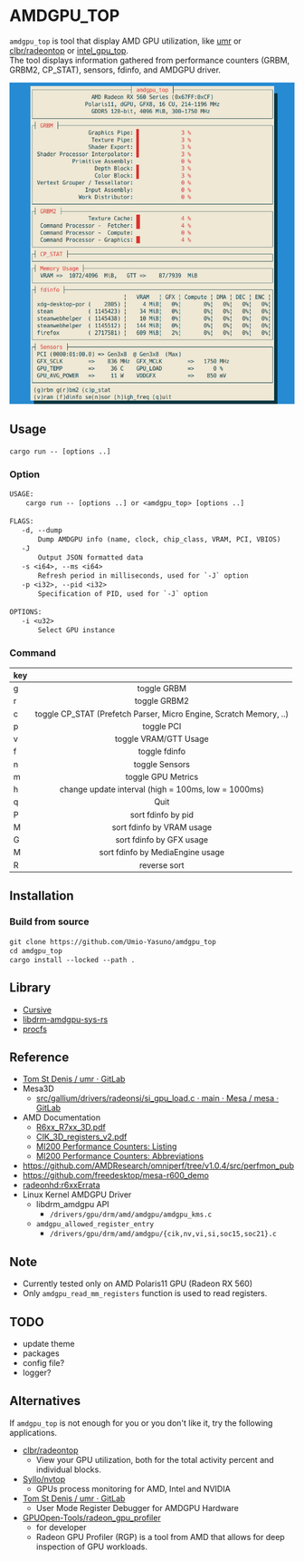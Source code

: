 # AMDGPU\_TOP
`amdgpu_top` is tool that display AMD GPU utilization, like [umr](https://gitlab.freedesktop.org/tomstdenis/umr/) or [clbr/radeontop](https://github.com/clbr/radeontop) or [intel_gpu_top](https://gitlab.freedesktop.org/drm/igt-gpu-tools/-/blob/master/man/intel_gpu_top.rst).  
The tool displays information gathered from performance counters (GRBM, GRBM2, CP_STAT), sensors, fdinfo, and AMDGPU driver.  

![amdgpu_top screenshot](/docs/ss0.png)

## Usage
```
cargo run -- [options ..]
```

### Option
```
USAGE:
    cargo run -- [options ..] or <amdgpu_top> [options ..]

FLAGS:
   -d, --dump
       Dump AMDGPU info (name, clock, chip_class, VRAM, PCI, VBIOS)
   -J
       Output JSON formatted data
   -s <i64>, --ms <i64>
       Refresh period in milliseconds, used for `-J` option
   -p <i32>, --pid <i32>
       Specification of PID, used for `-J` option

OPTIONS:
   -i <u32>
       Select GPU instance
```

### Command
| key |                                     |
| :-- | :---------------------------------: |
| g   | toggle GRBM                         |
| r   | toggle GRBM2                        |
| c   | toggle CP_STAT (Prefetch Parser, Micro Engine, Scratch Memory, ..) |
| p   | toggle PCI                          |
| v   | toggle VRAM/GTT Usage               |
| f   | toggle fdinfo                       |
| n   | toggle Sensors                      |
| m   | toggle GPU Metrics                  |
| h   | change update interval (high = 100ms, low = 1000ms) |
| q   | Quit                                |
| P   | sort fdinfo by pid                  |
| M   | sort fdinfo by VRAM usage           |
| G   | sort fdinfo by GFX usage            |
| M   | sort fdinfo by MediaEngine usage    |
| R   | reverse sort                        |

## Installation
### Build from source
```
git clone https://github.com/Umio-Yasuno/amdgpu_top
cd amdgpu_top
cargo install --locked --path .
```

## Library
 * [Cursive](https://github.com/gyscos/cursive)
 * [libdrm-amdgpu-sys-rs](https://github.com/Umio-Yasuno/libdrm-amdgpu-sys-rs)
 * [procfs](https://github.com/eminence/procfs)

## Reference
 * [Tom St Denis / umr · GitLab](https://gitlab.freedesktop.org/tomstdenis/umr/)
 * Mesa3D
    * [src/gallium/drivers/radeonsi/si_gpu_load.c · main · Mesa / mesa · GitLab](https://gitlab.freedesktop.org/mesa/mesa/-/blob/main/src/gallium/drivers/radeonsi/si_gpu_load.c)
 * AMD Documentation
    * [R6xx_R7xx_3D.pdf](https://developer.amd.com/wordpress/media/2013/10/R6xx_R7xx_3D.pdf)
    * [CIK_3D_registers_v2.pdf](http://developer.amd.com/wordpress/media/2013/10/CIK_3D_registers_v2.pdf)
    * [MI200 Performance Counters: Listing](https://docs.amd.com/bundle/AMD-Instinct-MI200-Performance-Counters-v5.3/page/MI200_Performance_Counters_Listing.html)
    * [MI200 Performance Counters: Abbreviations](https://docs.amd.com/bundle/AMD-Instinct-MI200-Performance-Counters-v5.3/page/MI200_Performance_Counters_Abbreviations.html)
 * <https://github.com/AMDResearch/omniperf/tree/v1.0.4/src/perfmon_pub>
 * <https://github.com/freedesktop/mesa-r600_demo>
 * [radeonhd:r6xxErrata](https://www.x.org/wiki/radeonhd:r6xxErrata/)
 * Linux Kernel AMDGPU Driver
    * libdrm_amdgpu API
        * `/drivers/gpu/drm/amd/amdgpu/amdgpu_kms.c`
    * `amdgpu_allowed_register_entry`
        * `/drivers/gpu/drm/amd/amdgpu/{cik,nv,vi,si,soc15,soc21}.c`

## Note
 * Currently tested only on AMD Polaris11 GPU (Radeon RX 560)
 * Only `amdgpu_read_mm_registers` function is used to read registers.

## TODO
 * update theme
 * packages
 * config file?
 * logger?

## Alternatives
If `amdgpu_top` is not enough for you or you don't like it, try the following applications.

 * [clbr/radeontop](https://github.com/clbr/radeontop)
    * View your GPU utilization, both for the total activity percent and individual blocks.
 * [Syllo/nvtop](https://github.com/Syllo/nvtop)
    * GPUs process monitoring for AMD, Intel and NVIDIA
 * [Tom St Denis / umr · GitLab](https://gitlab.freedesktop.org/tomstdenis/umr/)
    * User Mode Register Debugger for AMDGPU Hardware
 * [GPUOpen-Tools/radeon_gpu_profiler](https://github.com/GPUOpen-Tools/radeon_gpu_profiler)
    * for developer
    * Radeon GPU Profiler (RGP) is a tool from AMD that allows for deep inspection of GPU workloads. 
